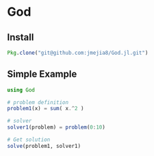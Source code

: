 # God

## Install

```julia
Pkg.clone("git@github.com:jmejia8/God.jl.git")
```

## Simple Example
```julia
using God

# problem definition
problem1(x) = sum( x.^2 )

# solver
solver1(problem) = problem(0:10)

# Get solution
solve(problem1, solver1)
```

<!-- [![Build Status](https://travis-ci.org/jmejia8/God.jl.svg?branch=master)](https://travis-ci.org/jmejia8/God.jl) -->

<!-- [![Coverage Status](https://coveralls.io/repos/jmejia8/God.jl/badge.svg?branch=master&service=github)](https://coveralls.io/github/jmejia8/God.jl?branch=master) -->

<!-- [![codecov.io](http://codecov.io/github/jmejia8/God.jl/coverage.svg?branch=master)](http://codecov.io/github/jmejia8/God.jl?branch=master) -->


